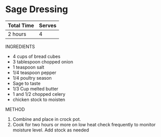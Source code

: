 Sage Dressing
=======
| Total Time | Serves |
| ---------- | ------ |
|    2 hours |      4 |

INGREDIENTS
* 4 cups of bread cubes
* 3 tablespoon chopped onion
* 1 teaspoon salt
* 1/4 teaspoon pepper
* 1/4 poultry season
* Sage to taste
* 1/3 Cup melted butter
* 1 and 1/2 chopped celery
* chicken stock to moisten

METHOD
1. Combine and place in crock pot.
2. Cook for two hours or more on low heat check frequently to monitor moisture level. Add stock as needed
